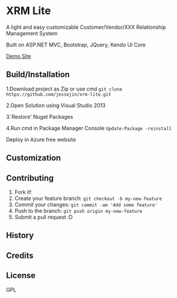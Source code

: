 # XRM Lite

A light and easy customizable Customer/Vendor/XXX Relationship Management System

Built on ASP.NET MVC, Bootstrap, JQuery, Kendo UI Core

[Demo Site](http://xrmlite.azurewebsites.net/)

## Build/Installation

1.Download project as Zip or use cmd `git clone https://github.com/jessejin/xrm-lite.git`

2.Open Solution using Visual Studio 2013

3.'Restore' Nuget Packages

4.Run cmd in Package Manager Console `Update-Package -reinstall`


Deploy in Azure free website

## Customization


## Contributing

1. Fork it!
2. Create your feature branch: `git checkout -b my-new-feature`
3. Commit your changes: `git commit -am 'Add some feature'`
4. Push to the branch: `git push origin my-new-feature`
5. Submit a pull request :D

## History



 

## Credits


## License
GPL
